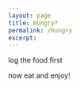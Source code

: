 ```yaml
---
layout: page
title: Hungry?
permalink: /hungry
excerpt: 
---
```

 log the food first

 now eat and enjoy!
